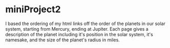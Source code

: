 # miniProject2

I based the ordering of my html links off the order of the planets in our solar system, starting from Mercury, ending at Jupiter. Each page gives a description of the planet including it's position in the solar system, it's namesake, and the size of the planet's radius in miles.